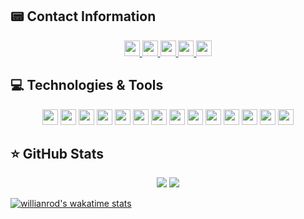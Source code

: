 ## 📟 Contact Information
<p align="center">

<a href="https://github.com/lbbergamo">
  <img src="https://visitor-badge.glitch.me/badge?page_id=lbbergamo.visitor-badge" height="25"/>
</a>

<a href="https://github.com/lbbergamo">
  <img src="https://img.shields.io/badge/-Github-000?style=flat-square&logo=Github&logoColor=white&link=https://github.com/lbbergamo" height="25"/>
</a>

<a href="https://www.linkedin.com/in/leandro-bergamo/">
  <img src="https://img.shields.io/badge/-LinkedIn-blue?style=flat-square&logo=Linkedin&logoColor=white&link=https://www.linkedin.com/in/leandro-bergamo/" height="25"/>
</a>

<a href="mailto:leandro.bergamo@hotmail.com">
  <img src="https://img.shields.io/badge/-Email-c14438?style=flat-square&logo=Gmail&logoColor=white&link=mailto:leandro.bergamo@hotmail.com" height="25"/>
</a>

<a href="https://github.com/lbbergamo">
  <img src="https://img.shields.io/github/followers/lbbergamo?style=social" height="25"/>
</a>

</p>

## 💻 Technologies & Tools

<p align="center">

<img src="https://img.shields.io/badge/php-%23777BB4.svg?&style=for-the-badge&logo=php&logoColor=white" height="25"/>
<img src="https://img.shields.io/badge/javascript-%23F7DF1E.svg?&style=for-the-badge&logo=javascript&logoColor=black" height="25"/>
<img src="https://img.shields.io/badge/typescript%20-%23007ACC.svg?&style=for-the-badge&logo=typescript&logoColor=white" height="25"/>
<img src="https://img.shields.io/badge/node.js%20-%2343853D.svg?&style=for-the-badge&logo=node.js&logoColor=white" height="25"/>
<img src="https://img.shields.io/badge/express.js%20-%23404d59.svg?&style=for-the-badge" height="25"/>
<img src="https://img.shields.io/badge/bootstrap%20-%23563D7C.svg?&style=for-the-badge&logo=bootstrap&logoColor=white" height="25"/>
<img src="https://img.shields.io/badge/postgres-%23316192.svg?&style=for-the-badge&logo=postgresql&logoColor=white" height="25"/>
<img src="https://img.shields.io/badge/-npm-CB3837?style=flat-square&logo=npm" height="25"/>
<img src="https://img.shields.io/badge/-GitHub-181717?style=flat-square&logo=github" height="25"/>
<img src="https://img.shields.io/badge/c%23%20-%23239120.svg?&style=for-the-badge&logo=c-sharp&logoColor=white" height="25"/>
<img src="https://img.shields.io/badge/mysql-%2300f.svg?&style=for-the-badge&logo=mysql&logoColor=white" height="25"/>
<img src="https://img.shields.io/badge/heroku%20-%23430098.svg?&style=for-the-badge&logo=heroku&logoColor=white" height="25"/>
<img src="https://img.shields.io/badge/css3%20-%231572B6.svg?&style=for-the-badge&logo=css3&logoColor=white" height="25"/>
<img src="https://img.shields.io/badge/html5%20-%23E34F26.svg?&style=for-the-badge&logo=html5&logoColor=white" height="25"/>

</p>

## ⭐ GitHub Stats

<p align = "center">
  <img src = "https://github-readme-stats.vercel.app/api?username=lbbergamo&show_icons=true&theme=tokyonight&line_height=40&langs_count=8">
  <img src = "https://github-readme-stats.vercel.app/api/top-langs/?username=lbbergamo&hide=css,java,html&theme=tokyonight&langs_count=8">
</p>

[![willianrod's wakatime stats](https://github-readme-stats.vercel.app/api/wakatime?username=lbbergamo)](https://github.com/anuraghazra/github-readme-stats)
